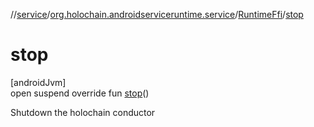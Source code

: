 //[service](../../../index.md)/[org.holochain.androidserviceruntime.service](../index.md)/[RuntimeFfi](index.md)/[stop](stop.md)

# stop

[androidJvm]\
open suspend override fun [stop](stop.md)()

Shutdown the holochain conductor